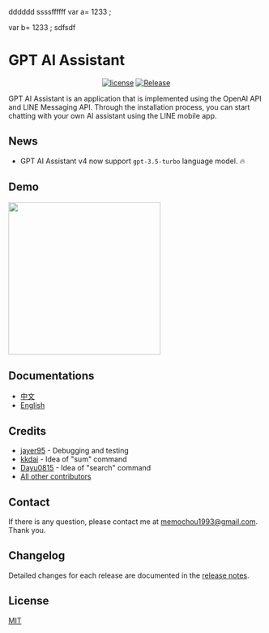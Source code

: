 dddddd
ssssffffff
var a= 1233 ;

var b= 1233 ;
sdfsdf

# GPT AI Assistant

<div align="center">

[![license](https://img.shields.io/pypi/l/ansicolortags.svg)](LICENSE) [![Release](https://img.shields.io/github/release/memochou1993/gpt-ai-assistant)](https://GitHub.com/memochou1993/gpt-ai-assistant/releases/)

</div>

GPT AI Assistant is an application that is implemented using the OpenAI API and LINE Messaging API. Through the installation process, you can start chatting with your own AI assistant using the LINE mobile app.

## News

- GPT AI Assistant v4 now support `gpt-3.5-turbo` language model. :fire:

## Demo

<img src="/demo/labot.png" width="300"/>

## Documentations

- <a href="https://memochou1993.github.io/gpt-ai-assistant-docs/" target="_blank">中文</a>
- <a href="https://memochou1993.github.io/gpt-ai-assistant-docs/en" target="_blank">English</a>

## Credits

- [jayer95](https://github.com/jayer95) - Debugging and testing
- [kkdai](https://github.com/kkdai) - Idea of "sum" command
- [Dayu0815](https://github.com/Dayu0815) - Idea of "search" command
- [All other contributors](https://github.com/memochou1993/gpt-ai-assistant/graphs/contributors)

## Contact

If there is any question, please contact me at memochou1993@gmail.com. Thank you.

## Changelog

Detailed changes for each release are documented in the [release notes](https://github.com/memochou1993/gpt-ai-assistant/releases).

## License

[MIT](LICENSE)
